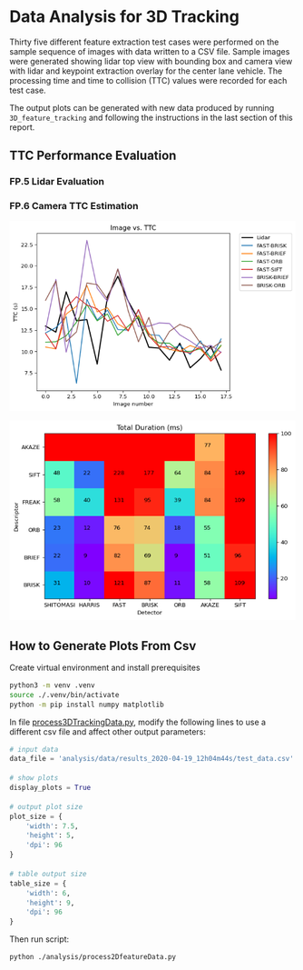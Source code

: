 # Data Analysis for 3D Tracking

Thirty five different feature extraction test cases were performed on the sample sequence of images with data written to a CSV file. Sample images were generated showing lidar top view with bounding box and camera view with lidar and keypoint extraction overlay for the center lane vehicle. The processing time and time to collision (TTC) values were recorded for each test case.

The output plots can be generated with new data produced by running `3D_feature_tracking` and following the instructions in the last section of this report.

## TTC Performance Evaluation

### FP.5 Lidar Evaluation

### FP.6 Camera TTC Estimation

![Plot of image vs. TTC](data/results_2020-04-19_12h04m44s/test_data_ttc.png)

![2D mesh plot of duration](data/results_2020-04-19_12h04m44s/test_data_duration_mesh.png)

## How to Generate Plots From Csv

Create virtual environment and install prerequisites

```bash
python3 -m venv .venv
source ./.venv/bin/activate
python -m pip install numpy matplotlib
```

In file [process3DTrackingData.py](process3DTrackingData.py), modify the following lines to use a different csv file and affect other output parameters:

```python
# input data
data_file = 'analysis/data/results_2020-04-19_12h04m44s/test_data.csv'

# show plots
display_plots = True

# output plot size
plot_size = {
    'width': 7.5,
    'height': 5,
    'dpi': 96
}

# table output size
table_size = {
    'width': 6,
    'height': 9,
    'dpi': 96
}
```

Then run script:

```bash
python ./analysis/process2DfeatureData.py
```
